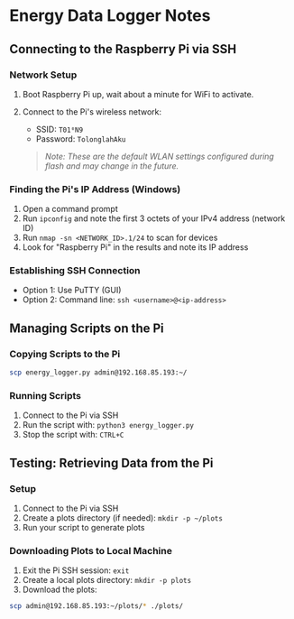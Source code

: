 # Energy Data Logger Notes

## Connecting to the Raspberry Pi via SSH

### Network Setup
1. Boot Raspberry Pi up, wait about a minute for WiFi to activate.

2. Connect to the Pi's wireless network:
    - SSID: `T01⁰N9`
    - Password: `TolonglahAku`
    
    > *Note: These are the default WLAN settings configured during flash and may change in the future.*

### Finding the Pi's IP Address (Windows)
1. Open a command prompt
2. Run `ipconfig` and note the first 3 octets of your IPv4 address (network ID)
3. Run `nmap -sn <NETWORK_ID>.1/24` to scan for devices
4. Look for "Raspberry Pi" in the results and note its IP address

### Establishing SSH Connection
- Option 1: Use PuTTY (GUI)
- Option 2: Command line: `ssh <username>@<ip-address>`

## Managing Scripts on the Pi

### Copying Scripts to the Pi
```bash
scp energy_logger.py admin@192.168.85.193:~/
```

### Running Scripts
1. Connect to the Pi via SSH
2. Run the script with: `python3 energy_logger.py`
3. Stop the script with: `CTRL+C`

## Testing: Retrieving Data from the Pi

### Setup
1. Connect to the Pi via SSH
2. Create a plots directory (if needed): `mkdir -p ~/plots`
3. Run your script to generate plots

### Downloading Plots to Local Machine
1. Exit the Pi SSH session: `exit`
2. Create a local plots directory: `mkdir -p plots`
3. Download the plots:
```bash
scp admin@192.168.85.193:~/plots/* ./plots/
```